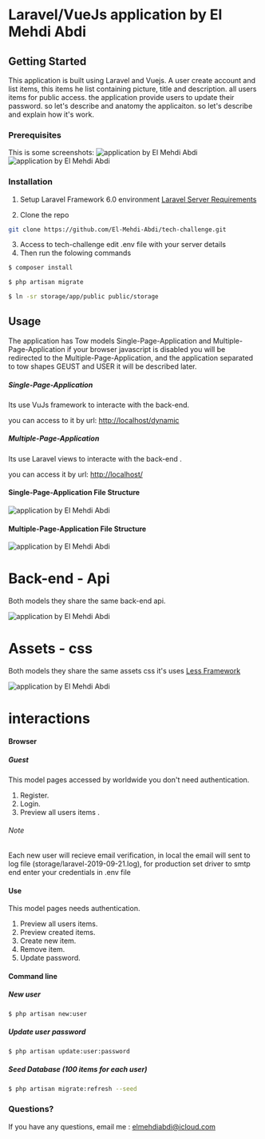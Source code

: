 # Laravel/VueJs application by El Mehdi Abdi

## Getting Started

This application is built using Laravel and Vuejs. A user create account and list items, this items he list containing picture, title and description. all users items for public access. the application provide users to update their password. so let's describe and anatomy the applicaiton. so let's describe and explain how it's work.

### Prerequisites 
This is some screenshots:
![application by El Mehdi Abdi](https://i.imgur.com/Ceo0pf8.png)
![application by El Mehdi Abdi](https://i.imgur.com/XN9XvhD.png)

### Installation
1. Setup Laravel Framework 6.0 environment [Laravel Server Requirements](https://laravel.com/docs/5.8/installation#server-requirements)

2. Clone the repo
```sh
git clone https://github.com/El-Mehdi-Abdi/tech-challenge.git
```

3. Access to tech-challenge edit .env file with your server details
4. Then run the folowing commands

```sh
$ composer install
```

```sh
$ php artisan migrate
```

```sh
$ ln -sr storage/app/public public/storage 
```

## Usage

The application has Tow models Single-Page-Application and Multiple-Page-Application if your browser javascript is disabled you will be redirected to the Multiple-Page-Application, and the application separated to tow shapes GEUST and USER it will be described later.

##### Single-Page-Application

Its use VuJs framework to interacte with the back-end.

you can access to it by url: [http://localhost/dynamic](http://localhost/dynamic)

##### Multiple-Page-Application

Its use Laravel views to interacte with the back-end .

you can access it by url: [http://localhost/](http://localhost/)

#### Single-Page-Application File Structure 
![application by El Mehdi Abdi](https://i.imgur.com/bCF9vwV.png) 
#### Multiple-Page-Application File Structure
![application by El Mehdi Abdi](https://i.imgur.com/LjG7dVM.png)

# Back-end - Api
Both models they share the same back-end api.

![application by El Mehdi Abdi](https://i.imgur.com/V4KasYX.png)

# Assets - css
Both models they share the same assets css it's uses [Less Framework](http://lesscss.org/)

![application by El Mehdi Abdi](https://i.imgur.com/TUn3NUV.png)

# interactions

#### Browser
##### Guest

This model pages accessed by worldwide you don't need authentication.

1. Register.
2. Login.
3. Preview all users items .

###### Note
Each new user will recieve email verification, in local the email will sent to log file (storage/laravel-2019-09-21.log), for production set driver to smtp end enter your credentials in .env file
    
#### Use

This model pages needs authentication.

1. Preview all users items.
2. Preview created items.
3. Create new item.
4. Remove item.
4. Update password.

#### Command line

##### New user

```sh
$ php artisan new:user
```

##### Update user password

```sh
$ php artisan update:user:password
```

##### Seed Database (100 items for each user)

```sh
$ php artisan migrate:refresh --seed
```

### Questions?

If you have any questions, email me : elmehdiabdi@icloud.com
